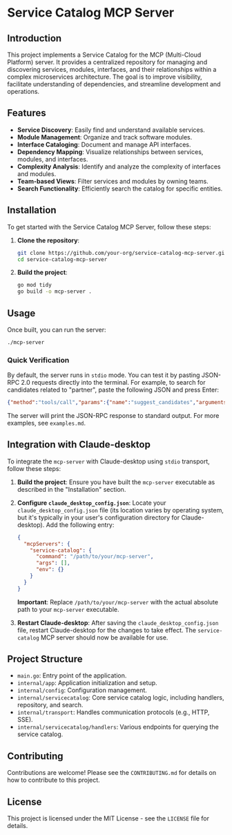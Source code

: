 # Service Catalog MCP Server

## Introduction

This project implements a Service Catalog for the MCP (Multi-Cloud Platform) server. It provides a centralized repository for managing and discovering services, modules, interfaces, and their relationships within a complex microservices architecture. The goal is to improve visibility, facilitate understanding of dependencies, and streamline development and operations.

## Features

- **Service Discovery**: Easily find and understand available services.
- **Module Management**: Organize and track software modules.
- **Interface Cataloging**: Document and manage API interfaces.
- **Dependency Mapping**: Visualize relationships between services, modules, and interfaces.
- **Complexity Analysis**: Identify and analyze the complexity of interfaces and modules.
- **Team-based Views**: Filter services and modules by owning teams.
- **Search Functionality**: Efficiently search the catalog for specific entities.

## Installation

To get started with the Service Catalog MCP Server, follow these steps:

1.  **Clone the repository**:
    ```bash
    git clone https://github.com/your-org/service-catalog-mcp-server.git
    cd service-catalog-mcp-server
    ```

2.  **Build the project**:
    ```bash
    go mod tidy
    go build -o mcp-server .
    ```

## Usage

Once built, you can run the server:

```bash
./mcp-server
```


### Quick Verification

By default, the server runs in `stdio` mode. You can test it by pasting JSON-RPC 2.0 requests directly into the terminal. For example, to search for candidates related to "partner", paste the following JSON and press Enter:

```json
{"method":"tools/call","params":{"name":"suggest_candidates","arguments":{"keyword":"partner"}},"jsonrpc":"2.0","id":9}
```
The server will print the JSON-RPC response to standard output. For more examples, see `examples.md`.

## Integration with Claude-desktop

To integrate the `mcp-server` with Claude-desktop using `stdio` transport, follow these steps:

1.  **Build the project**:
    Ensure you have built the `mcp-server` executable as described in the "Installation" section.

2.  **Configure `claude_desktop_config.json`**:
    Locate your `claude_desktop_config.json` file (its location varies by operating system, but it's typically in your user's configuration directory for Claude-desktop). Add the following entry:

    ```json
    {
      "mcpServers": {
        "service-catalog": {
          "command": "/path/to/your/mcp-server",
          "args": [],
          "env": {}
        }
      }
    }
    ```
    **Important**: Replace `/path/to/your/mcp-server` with the actual absolute path to your `mcp-server` executable.

3.  **Restart Claude-desktop**:
    After saving the `claude_desktop_config.json` file, restart Claude-desktop for the changes to take effect. The `service-catalog` MCP server should now be available for use.

## Project Structure

- `main.go`: Entry point of the application.
- `internal/app`: Application initialization and setup.
- `internal/config`: Configuration management.
- `internal/servicecatalog`: Core service catalog logic, including handlers, repository, and search.
- `internal/transport`: Handles communication protocols (e.g., HTTP, SSE).
- `internal/servicecatalog/handlers`: Various endpoints for querying the service catalog. 

## Contributing

Contributions are welcome! Please see the `CONTRIBUTING.md` for details on how to contribute to this project.

## License

This project is licensed under the MIT License - see the `LICENSE` file for details.
